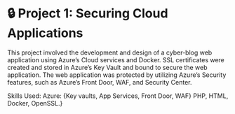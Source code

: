 # :lock: Project 1: Securing Cloud Applications
This project involved the development and design of a cyber-blog web application using Azure’s Cloud services and Docker. SSL certificates were created and stored in Azure’s Key Vault and bound to secure the web application. The web application was protected by utilizing Azure’s Security features, such as Azure’s Front Door, WAF, and Security Center.

Skills Used: Azure: {Key vaults, App Services, Front Door, WAF} PHP, HTML, Docker, OpenSSL.}
